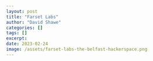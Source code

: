 ```yaml
---
layout: post
title: "Farset Labs"
author: "David Shawe"
categories: []
tags: []
excerpt: 
date: 2023-02-24
image: /assets/farset-labs-the-belfast-hackerspace.png
---
```

